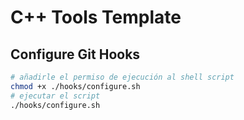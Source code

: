 # C++ Tools Template

## Configure Git Hooks

```bash
# añadirle el permiso de ejecución al shell script
chmod +x ./hooks/configure.sh
# ejecutar el script
./hooks/configure.sh
```
